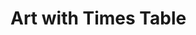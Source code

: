 # Art with Times Table

<p align='center'>
  <img alt='EmpireBot' src='https://imgur.com/a/EGU0vJC"/>
</p>
                            
An interactive book that shows the figures that are generated when times tables are drawn inside a circle. This project was approved in the WWDC21 Swift Student Challenge.
